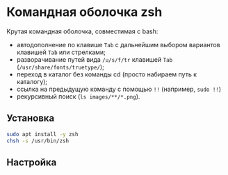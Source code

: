 # Командная оболочка zsh
Крутая командная оболочка, совместимая с bash:

* автодополнение по клавише `Tab` c дальнейшим выбором вариантов клавишей `Tab` или стрелками;
* разворачивание путей вида `/u/s/f/tr` клавишей `Tab` (`/usr/share/fonts/truetype/`);
* переход в каталог без команды cd (просто набираем путь к каталогу);
* ссылка на предыдущую команду с помощью `!!` (например, `sudo !!`)
* рекурсивный поиск (`ls images/**/*.png`).

## Установка

```bash
sudo apt install -y zsh
chsh -s /usr/bin/zsh
```
## Настройка

